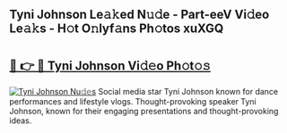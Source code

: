 ## Tyni Johnson Le𝚊𝚔ed N𝚞𝚍e - Part-eeV Vi𝚍eo Le𝚊𝚔s - H𝚘t O𝚗lyf𝚊ns Ph𝚘tos xuXGQ

# <h2><a href="http://hf36wq.feru.top/?c=Tyni+Johnson">🔗 👉 🔴 Tyni Johnson Vi𝚍𝚎o Ph𝚘t𝚘𝚜</a></h2>

[![Tyni Johnson Nu𝚍𝚎s](https://i.imgur.com/0TWrTi3.gif)](http://hf36wq.feru.top/?c=Tyni+Johnson)
Social media star Tyni Johnson known for dance performances and lifestyle vlogs. Thought-provoking speaker Tyni Johnson, known for their engaging presentations and thought-provoking ideas. 
